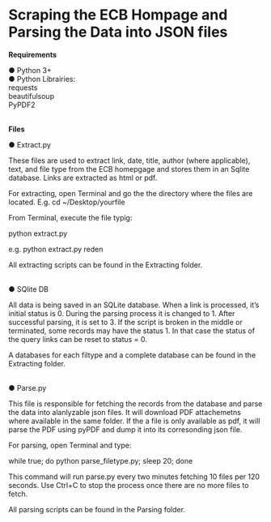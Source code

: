 # Scraping the ECB Hompage and Parsing the Data into JSON files 


<strong>Requirements</strong>

● Python 3+<br/>
● Python Librairies:<br/>
requests<br/>
beautifulsoup<br/>
PyPDF2<br/><br/>

<strong>Files</strong>

● Extract.py

These files are used to extract link, date, title, author (where applicable), text, and file type 
from the ECB homepgage and stores them in an Sqlite database. 
Links are extracted as html or pdf. 

For extracting, open Terminal and go the the directory where the files are located. E.g. cd ~/Desktop/yourfile 

From Terminal, execute the file typig:

python extract.py <the directory you wish to extract> 

e.g. python extract.py reden

All extracting scripts can be found in the Extracting folder.<br/><br/> 

● SQlite DB

All data is being saved in an SQLite database. When a link is processed, it’s initial status is 0. 
During the parsing process it is changed to 1. After successful parsing, it is set to 3. 
If the script is broken in the middle or terminated, some records may have the status 1. 
In that case the status of the query links can be reset to status = 0. 

A databases for each filtype and a complete database can be found in the Extracting folder.<br/><br/>

● Parse.py

This file is responsible for fetching the records from the database and parse the data into alanlyzable json files. 
It will download PDF attachemetns where available in the same folder. If the a file is only available as pdf, 
it will parse the PDF using pyPDF and dump it into its corresonding json file. 

For parsing, open Terminal and type: 

while true; do python parse_filetype.py; sleep 20; done

This command will run parse.py every two minutes fetching 10 files per 120 seconds. 
Use Ctrl+C to stop the process once there are no more files to fetch. 

All parsing scripts can be found in the Parsing folder. 

